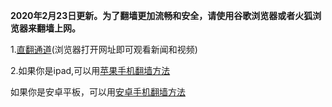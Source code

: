 **2020年2月23日更新。为了翻墙更加流畅和安全，请使用谷歌浏览器或者火狐浏览器来翻墙上网。**

1.[直翻通道](https://github.com/Alvin9999/new-pac/wiki/%E7%9B%B4%E7%BF%BB%E9%80%9A%E9%81%93 )(浏览器打开网址即可观看新闻和视频)

2.如果你是ipad,可以用[苹果手机翻墙方法](https://github.com/Alvin9999/new-pac/wiki/%E8%8B%B9%E6%9E%9C%E6%89%8B%E6%9C%BA%E7%BF%BB%E5%A2%99%E8%BD%AF%E4%BB%B6)

如果你是安卓平板，可以用[安卓手机翻墙方法](https://github.com/Alvin9999/new-pac/wiki/%E5%AE%89%E5%8D%93%E6%89%8B%E6%9C%BA%E7%89%88)